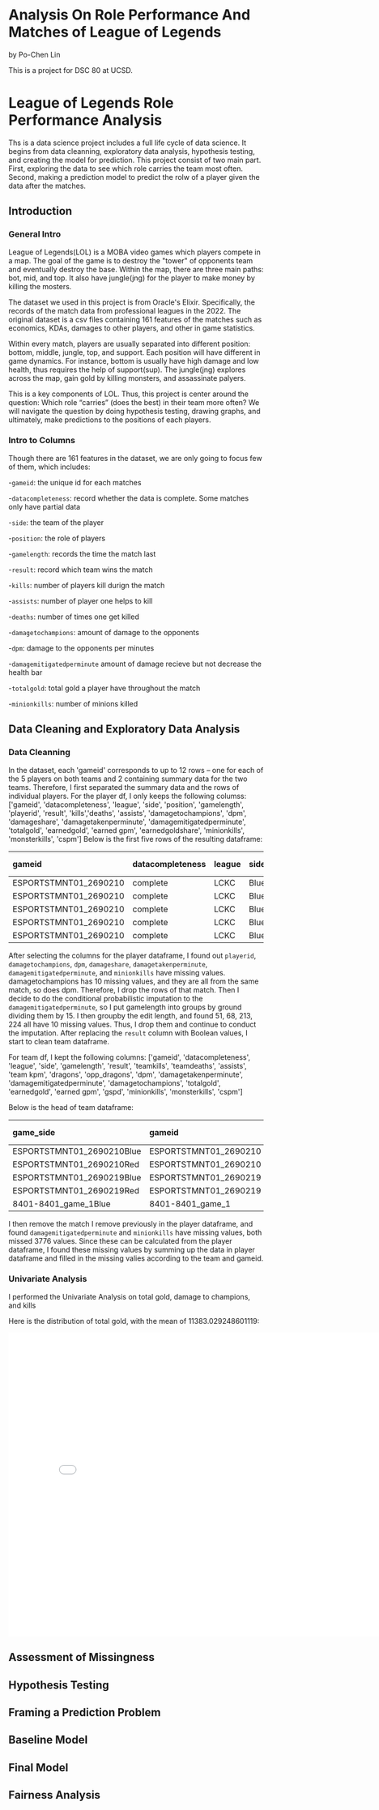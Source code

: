 # Analysis On Role Performance And Matches of League of Legends

by Po-Chen Lin

This is a project for DSC 80 at UCSD.

# League of Legends Role Performance Analysis

Ths is a data science project includes a full life cycle of data science. It begins from data cleanning, exploratory data analysis, hypothesis testing, and creating the model for prediction. This project consist of two main part. First, exploring the data to see which role carries the team most often. Second, making a prediction model to predict the rolw of a player given the data after the matches.

## Introduction

### General Intro
League of Legends(LOL) is a MOBA video games which players compete in a map. The goal of the game is to destroy the "tower" of opponents team and eventually destroy the base. Within the map, there are three main paths: bot, mid, and top. It also have jungle(jng) for the player to make money by killing the mosters. 

The dataset we used in this project is from Oracle's Elixir. Specifically, the records of the match data from professional leagues in the 2022. The original dataset is a csv files containing 161 features of the matches such as economics, KDAs, damages to other players, and other in game statistics.

Within every match, players are usually separated into different position: bottom, middle, jungle, top, and support. Each position will have different in game dynamics. For instance, bottom is usually have high damage and low health, thus requires the help of support(sup). The jungle(jng) explores across the map, gain gold by killing monsters, and assassinate palyers. 

This is a key components of LOL. Thus, this project is center around the question: Which role “carries” (does the best) in their team more often? We will navigate the question by doing hypothesis testing, drawing graphs, and ultimately, make predictions to the positions of each players.

### Intro to Columns
Though there are 161 features in the dataset, we are only going to focus few of them, which includes:

-`gameid`: the unique id for each matches

-`datacompleteness`: record whether the data is complete. Some matches only have partial data

-`side`: the team of the player

-`position`: the role of players

-`gamelength`: records the time the match last

-`result`: record which team wins the match

-`kills`: number of players kill durign the match

-`assists`: number of player one helps to kill

-`deaths`: number of times one get killed

-`damagetochampions`: amount of damage to the opponents

-`dpm`: damage to the opponents per minutes

-`damagemitigatedperminute` amount of damage recieve but not decrease the health bar

-`totalgold`: total gold a player have throughout the match

-`minionkills`: number of minions killed


## Data Cleaning and Exploratory Data Analysis

### Data Cleanning
In the dataset, each 'gameid' corresponds to up to 12 rows – one for each of the 5 players on both teams and 2 containing summary data for the two teams. Therefore, I first separated the summary data and the rows of individual players. For the player df, I only keeps the following columss: ['gameid', 'datacompleteness', 'league', 'side', 'position', 'gamelength', 'playerid',
                            'result', 'kills','deaths', 'assists', 'damagetochampions', 'dpm', 'damageshare', 'damagetakenperminute', 
                            'damagemitigatedperminute', 'totalgold', 'earnedgold', 'earned gpm', 'earnedgoldshare', 'minionkills', 
                            'monsterkills', 'cspm']
Below is the first five rows of the resulting dataframe:

| gameid                | datacompleteness   | league   | side   | position   |   gamelength | playerid                                  | result   |   kills |   deaths |   assists |   damagetochampions |     dpm |   damageshare |   damagetakenperminute |   damagemitigatedperminute |   totalgold |   earnedgold |   earned gpm |   earnedgoldshare |   minionkills |   monsterkills |   cspm |   edit_length |
|:----------------------|:-------------------|:---------|:-------|:-----------|-------------:|:------------------------------------------|:---------|--------:|---------:|----------:|--------------------:|--------:|--------------:|-----------------------:|---------------------------:|------------:|-------------:|-------------:|------------------:|--------------:|---------------:|-------:|--------------:|
| ESPORTSTMNT01_2690210 | complete           | LCKC     | Blue   | top        |         1713 | oe:player:38e0af7278d6769d0c81d7c4b47ac1e | False    |       2 |        3 |         2 |               15768 | 552.294 |     0.278784  |               1072.4   |                    777.793 |       10934 |         7164 |      250.928 |          0.253859 |           220 |             11 | 8.0911 |           114 |
| ESPORTSTMNT01_2690210 | complete           | LCKC     | Blue   | jng        |         1713 | oe:player:637ed20b1e41be1c51bd1a4cb211357 | False    |       2 |        5 |         6 |               11765 | 412.084 |     0.208009  |                944.273 |                    650.158 |        9138 |         5368 |      188.021 |          0.19022  |            33 |            115 | 5.1839 |           114 |
| ESPORTSTMNT01_2690210 | complete           | LCKC     | Blue   | mid        |         1713 | oe:player:d1ae0e2f9f3ac1e0e0cdcb86504ca77 | False    |       2 |        2 |         3 |               14258 | 499.405 |     0.252086  |                581.646 |                    227.776 |        9715 |         5945 |      208.231 |          0.210665 |           177 |             16 | 6.7601 |           114 |
| ESPORTSTMNT01_2690210 | complete           | LCKC     | Blue   | bot        |         1713 | oe:player:998b3e49b01ecc41eacc392477a98cf | False    |       2 |        4 |         2 |               11106 | 389.002 |     0.196358  |                463.853 |                    218.879 |       10605 |         6835 |      239.405 |          0.242201 |           208 |             18 | 7.9159 |           114 |
| ESPORTSTMNT01_2690210 | complete           | LCKC     | Blue   | sup        |         1713 | oe:player:e9741b3a238723ea6380ef2113fae63 | False    |       1 |        5 |         6 |                3663 | 128.301 |     0.0647631 |                475.026 |                    490.123 |        6678 |         2908 |      101.856 |          0.103054 |            42 |              0 | 1.4711 |           114 |


After selecting the columns for the player dataframe, I found out `playerid`, `damagetochampions`, `dpm`, `damageshare`, `damagetakenperminute`, `damagemitigatedperminute`, and `minionkills` have missing values. damagetochampions has 10 missing values, and they are all from the same match, so does dpm. Therefore, I drop the rows of that match. Then I decide to do the conditional probabilistic imputation to the `damagemitigatedperminute`, so I put gamelength into groups by ground dividing them by 15. I then groupby the edit length, and found 51, 68, 213, 224 all have 10 missing values. Thus, I drop them and continue to conduct the imputation. After replacing the `result` column with Boolean values, I start to clean team dataframe.

For team df, I kept the following columns: ['gameid', 'datacompleteness', 'league', 'side', 'gamelength', 'result', 'teamkills', 'teamdeaths', 'assists',
                   'team kpm', 'dragons', 'opp_dragons', 'dpm', 'damagetakenperminute', 'damagemitigatedperminute',
                  'damagetochampions', 'totalgold', 'earnedgold', 'earned gpm', 'gspd', 'minionkills', 'monsterkills', 'cspm']

Below is the head of team dataframe:

| game_side                 | gameid                | datacompleteness   | league   | side   |   gamelength |   result |   teamkills |   teamdeaths |   assists |   team kpm |   dragons |   opp_dragons |     dpm |   damagetakenperminute |   damagemitigatedperminute |   damagetochampions |   totalgold |   earnedgold |   earned gpm |        gspd |   minionkills |   monsterkills |    cspm |
|:--------------------------|:----------------------|:-------------------|:---------|:-------|-------------:|---------:|------------:|-------------:|----------:|-----------:|----------:|--------------:|--------:|-----------------------:|---------------------------:|--------------------:|------------:|-------------:|-------------:|------------:|--------------:|---------------:|--------:|
| ESPORTSTMNT01_2690210Blue | ESPORTSTMNT01_2690210 | complete           | LCKC     | Blue   |         1713 |        0 |           9 |           19 |        19 |     0.3152 |         1 |             3 | 1981.09 |                3537.2  |                    2364.73 |               56560 |       47070 |        28222 |      988.511 | -0.0283123  |           680 |            160 | 29.4221 |
| ESPORTSTMNT01_2690210Red  | ESPORTSTMNT01_2690210 | complete           | LCKC     | Red    |         1713 |        1 |          19 |            9 |        62 |     0.6655 |         3 |             1 | 2799.02 |                3009.67 |                    2872.33 |               79912 |       52617 |        33769 |     1182.8   |  0.0283123  |           792 |            184 | 34.1856 |
| ESPORTSTMNT01_2690219Blue | ESPORTSTMNT01_2690219 | complete           | LCKC     | Blue   |         2114 |        0 |           3 |           16 |         7 |     0.0851 |         1 |             4 | 1690.98 |                2984.02 |                    3109.61 |               59579 |       57629 |        34688 |      984.522 | -0.207137   |           994 |            215 | 34.3141 |
| ESPORTSTMNT01_2690219Red  | ESPORTSTMNT01_2690219 | complete           | LCKC     | Red    |         2114 |        1 |          16 |            3 |        39 |     0.4541 |         4 |             1 | 2124.55 |                2745.72 |                    2868.42 |               74855 |       71004 |        48063 |     1364.13  |  0.207137   |          1013 |            244 | 35.6764 |
| 8401-8401_game_1Blue      | 8401-8401_game_1      | partial            | LPL      | Blue   |         1365 |        1 |          13 |            6 |        35 |     0.5714 |         2 |             1 | 1762.02 |                2263.25 |                    2596.82 |               40086 |       45468 |        30167 |     1326.02  | -0.00586225 |           578 |            172 | 32.967  |


I then remove the match I remove previously in the player dataframe, and found `damagemitigatedperminute` and `minionkills` have missing values, both missed 3776 values. Since these can be calculated from the player dataframe, I found these missing values by summing up the data in player dataframe and filled in the missing valies according to the team and gameid.


### Univariate Analysis

I performed the Univariate Analysis on total gold, damage to champions, and kills

Here is the distribution of total gold, with the mean of 11383.029248601119:
<iframe
  src="assets/total_gold.html"
  width="800"
  height="600"
  frameborder="0"
></iframe>



## Assessment of Missingness

## Hypothesis Testing

## Framing a Prediction Problem

## Baseline Model

## Final Model

## Fairness Analysis

